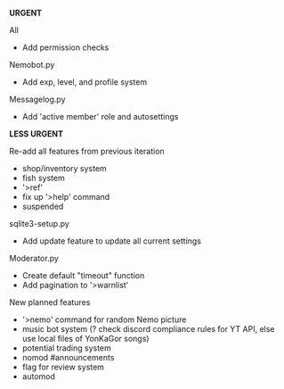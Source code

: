 **URGENT**

All
- Add permission checks

Nemobot.py
- Add exp, level, and profile system

Messagelog.py
- Add 'active member' role and autosettings


**LESS URGENT**

Re-add all features from previous iteration
- shop/inventory system
- fish system
- '>ref'
- fix up '>help' command
- suspended 

sqlite3-setup.py
- Add update feature to update all current settings


Moderator.py
- Create default "timeout" function
- Add pagination to '>warnlist'


New planned features
- '>nemo' command for random Nemo picture
- music bot system (? check discord compliance rules for YT API, else use local files of YonKaGor songs)
- potential trading system
- nomod #announcements
- flag for review system
- automod
